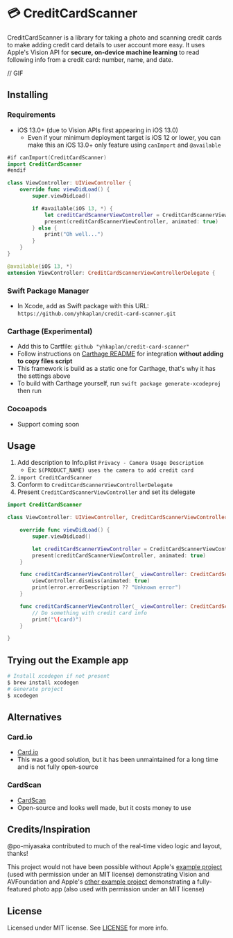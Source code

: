 # 💳 CreditCardScanner

CreditCardScanner is a library for taking a photo and scanning credit cards to make adding credit card details to user account more easy. It uses Apple's Vision API for **secure, on-device machine learning** to read following info from a credit card: number, name, and date.

// GIF

## Installing

### Requirements

- iOS 13.0+ (due to Vision APIs first appearing in iOS 13.0)
    - Even if your minimum deployment target is iOS 12 or lower, you can make this an iOS 13.0+ only feature using `canImport` and `@available`

```swift
#if canImport(CreditCardScanner)
import CreditCardScanner
#endif

class ViewController: UIViewController {
    override func viewDidLoad() {
        super.viewDidLoad()

        if #available(iOS 13, *) {
            let creditCardScannerViewController = CreditCardScannerViewController(delegate: self)
            present(creditCardScannerViewController, animated: true)
        } else {
            print("Oh well...")
        }
    }
}

@available(iOS 13, *)
extension ViewController: CreditCardScannerViewControllerDelegate {
```

### Swift Package Manager

- In Xcode, add as Swift package with this URL: `https://github.com/yhkaplan/credit-card-scanner.git`

### Carthage (Experimental)

- Add this to Cartfile: `github "yhkaplan/credit-card-scanner"`
- Follow instructions on [Carthage README](https://github.com/Carthage/Carthage#if-youre-building-for-ios-tvos-or-watchos) for integration **without adding to copy files script**
- This framework is build as a static one for Carthage, that's why it has the settings above
- To build with Carthage yourself, run `swift package generate-xcodeproj` then run

### Cocoapods

- Support coming soon

## Usage

1. Add description to Info.plist `Privacy - Camera Usage Description`
    - Ex: `$(PRODUCT_NAME) uses the camera to add credit card`
1. `import CreditCardScanner`
1. Conform to `CreditCardScannerViewControllerDelegate`
1. Present `CreditCardScannerViewController` and set its delegate

```swift
import CreditCardScanner

class ViewController: UIViewController, CreditCardScannerViewControllerDelegate {

    override func viewDidLoad() {
        super.viewDidLoad()

        let creditCardScannerViewController = CreditCardScannerViewController(delegate: self)
        present(creditCardScannerViewController, animated: true)
    }

    func creditCardScannerViewController(_ viewController: CreditCardScannerViewController, didErrorWith error: CreditCardScannerError) {
        viewController.dismiss(animated: true)
        print(error.errorDescription ?? "Unknown error")
    }

    func creditCardScannerViewController(_ viewController: CreditCardScannerViewController, didFinishWith card: CreditCard) {
        // Do something with credit card info
        print("\(card)")
    }

}
```

## Trying out the Example app

```sh
# Install xcodegen if not present
$ brew install xcodegen
# Generate project
$ xcodegen
```

## Alternatives

### Card.io

- [Card.io](https://github.com/card-io/card.io-iOS-SDK)
- This was a good solution, but it has been unmaintained for a long time and is not fully open-source

### CardScan

- [CardScan](https://github.com/getbouncer/cardscan-ios)
- Open-source and looks well made, but it costs money to use

## Credits/Inspiration

@po-miyasaka contributed to much of the real-time video logic and layout, thanks!

This project would not have been possible without Apple's [example project](https://developer.apple.com/documentation/vision/reading_phone_numbers_in_real_time) (used with permission under an MIT license) demonstrating Vision and AVFoundation and Apple's [other example project](https://developer.apple.com/documentation/avfoundation/cameras_and_media_capture/avcam_building_a_camera_app) demonstrating a fully-featured photo app (also used with permission under an MIT license)

## License

Licensed under MIT license. See [LICENSE](LICENSE) for more info.
